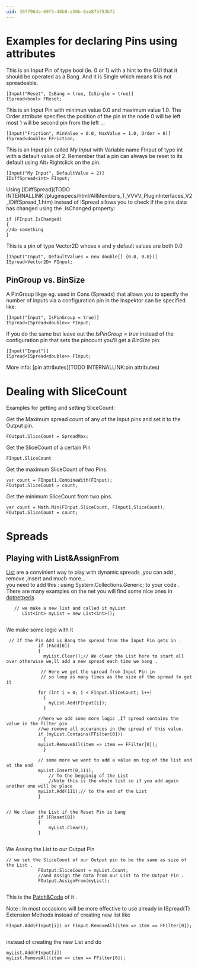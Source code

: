 ```yaml
---
uid: 307796da-69f5-46b0-a50b-8ae875f93b72
---
```


# Examples for declaring Pins using attributes
This is an Input Pin of type bool (ie. 0 or 1) with a hint to the GUI that it should be operated as a Bang. And it is Single which means it is not spreadeable.   
```  
[Input("Reset", IsBang = true, IsSingle = true)]  
ISpread<bool> FReset;  

```  
 
This is an Input Pin with minimun value 0.0 and maximum value 1.0. The Order attribute specifies the position of the pin in the node 0 will be left most 1 will be second pin from the left ...  
```  
[Input("Friction", MinValue = 0.0, MaxValue = 1.0, Order = 0)]  
ISpread<double> FFriction;  

```  

This is an Input pin called *My Input* with Variable name FInput of type int with a default value of 2. Remember that a pin can always be reset to its default using Alt+Rightclick on the pin.   

```  
[Input("My Input", DefaultValue = 2)]  
IDiffSpread<int> FInput;  

```  
Using [IDiffSpread](TODO INTERNALLINK:/pluginspecs/html/AllMembers_T_VVVV_PluginInterfaces_V2_IDiffSpread_1.htm) instead of ISpread allows you to check if the pins data has changed using the .IsChanged property:  

```  
if (FInput.IsChanged)   
{  
//do something   
}  

```  

This is a pin of type Vector2D whose x and y default values are both 0.0  
```  
[Input("Input", DefaultValues = new double[] {0.0, 0.0})]  
ISpread<Vector2D> FInput;  

```  

## PinGroup vs. BinSize
A PinGroup likge eg. used in <span class="node">Cons (Spreads)</span> that allows you to specify the number of inputs via a configuration pin in the Inspektor can be specified like:  
```  
[Input("Input", IsPinGroup = true)]  
ISpread<ISpread<double>> FInput;  

```  

If you do the same but leave out the *IsPinGroup = true* instead of the configuration pin that sets the pincount you'll get a *BinSize* pin:  
```  
[Input("Input")]  
ISpread<ISpread<double>> FInput;  

```  
 
More info: [pin attributes](TODO INTERNALLINK:pin attributes)  

# Dealing with SliceCount
Examples for getting and setting SliceCount:  

Get the Maximum spread count of any of the Input pins and set it to the Output pin.  
```  
FOutput.SliceCount = SpreadMax;  

```  
Get the SliceCount of a certain Pin   
```  
FInput.SliceCount  

```  

Get the maximum SliceCount of two Pins.  
```  
var count = FInput1.CombineWith(FInput);  
FOutput.SliceCount = count;  

```  

Get the minimum SliceCount from two pins.  
```  
var count = Math.Min(FInput.SliceCount, FInput1.SliceCount);  
FOutput.SliceCount = count;  

```  

# Spreads

## Playing with List&AssignFrom
<a href="http://msdn.microsoft.com/en-us/library/6sh2ey19.aspx" class="extURL" target="_blank">List</a> are a convinient way to play with dynamic spreads ,you can add , remove ,insert and much more...   
you need to add this : using System.Collections.Generic; to your code .  
There are many examples on the net you will find some nice ones in <a href="http://www.dotnetperls.com/list" class="extURL" target="_blank">dotnetperls</a>  

```  
   // we make a new list and called it myList 
      List<int> myList = new List<int>(); 


```  
We make some logic with it   
```  
 // If the Pin Add is Bang the spread from the Input Pin gets in .
			if (FAdd[0])
			{
			  myList.Clear();// We clear the List here to start all over otherwise we,ll add a new spread each time we bang .
				
             // Here we get the spread from Input Pin in 
			 // so loop as many times as the size of the spread to get it
				
			for (int i = 0; i < FInput.SliceCount; i++)
			  {
				myList.Add(FInput[i]);
			  }
				
			//here we add some more logic ,If spread contains the value in the filter pin 
			//we remove all occurances in the spread of this value.
			if (myList.Contains(FFilter[0]))
			  {
			myList.RemoveAll(item => item == FFilter[0]);
			  }
				
			// some more we want to add a value on top of the list and at the end 
			myList.Insert(0,111);
				// To the begginig of the List
				//Note this is the whole list so if you add again another one will be place
			myList.Add(111);// to the end of the List
			}	


```  

```  
// We clear the List if the Reset Pin is bang   
			if (FReset[0])
			{
				myList.Clear();
			}


```  
We Assing the List to our Output Pin   
```  
// we set the SliceCount of our Output pin to be the same as size of the List .  
			FOutput.SliceCount = myList.Count;
			//and Assign the data from our List to the Output Pin .
			FOutput.AssignFrom(myList); 


```  
 
This is the <a href="https://vvvv.org/contribution/code-snippetslistassignfrom" class="extURL contribution" target="_blank">Patch&Code</a> of it .   

Note : In most occasions will be more effective to use already in ISpread(T) Extension Methods instead of creating new list like    
```  
FInput.Add(FInput[i]) or FInput.RemoveAll(item => item == FFilter[0]);  


```  
instead of creating the new List and do    
```  
myList.Add(FInput[i])  
myList.RemoveAll(item => item == FFilter[0]);  

```